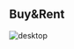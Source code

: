 <h2>Buy&Rent</h2>

![desktop](https://user-images.githubusercontent.com/121029029/236270456-159f5dd5-251c-4822-bd5c-741b0be0f7f8.png)


